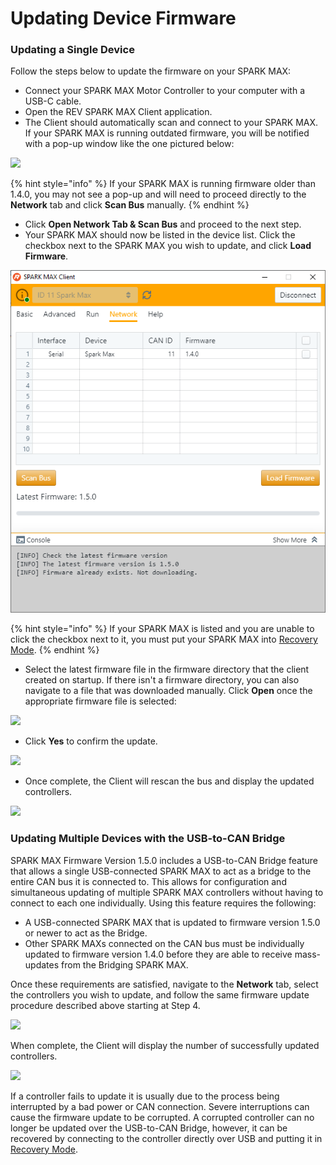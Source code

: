# Updating Device Firmware

### Updating a Single Device

Follow the steps below to update the firmware on your SPARK MAX:

* Connect your SPARK MAX Motor Controller to your computer with a USB-C cable.
* Open the REV SPARK MAX Client application.
* The Client should automatically scan and connect to your SPARK MAX. If your SPARK MAX is running outdated firmware, you will be notified with a pop-up window like the one pictured below:

![](https://cdn11.bigcommerce.com/s-t3eo8vwp22/product_images/uploaded_images/outdatedfirmware.png)

{% hint style="info" %}
If your SPARK MAX is running firmware older than 1.4.0, you may not see a pop-up and will need to proceed directly to the **Network** tab and click **Scan Bus** manually. 
{% endhint %}

* Click **Open Network Tab & Scan Bus** and proceed to the next step.
* Your SPARK MAX should now be listed in the device list. Click the checkbox next to the SPARK MAX you wish to update, and click **Load Firmware**.

![](../../.gitbook/assets/serial_bridge.png)

{% hint style="info" %}
If your SPARK MAX is listed and you are unable to click the checkbox next to it, you must put your SPARK MAX into [Recovery Mode](../../operating-modes-1/recovery-mode.md). 
{% endhint %}

* Select the latest firmware file in the firmware directory that the client created on startup. If there isn't a firmware directory, you can also navigate to a file that was downloaded manually. Click **Open** once the appropriate firmware file is selected:

![](https://cdn11.bigcommerce.com/s-t3eo8vwp22/product_images/uploaded_images/firmwareselect.png)

* Click **Yes** to confirm the update.

![](https://cdn11.bigcommerce.com/s-t3eo8vwp22/product_images/uploaded_images/clickyes.png)

* Once complete, the Client will rescan the bus and display the updated controllers.

![](https://cdn11.bigcommerce.com/s-t3eo8vwp22/product_images/uploaded_images/updatecomplete.png)

### Updating Multiple Devices with the USB-to-CAN Bridge

SPARK MAX Firmware Version 1.5.0 includes a USB-to-CAN Bridge feature that allows a single USB-connected SPARK MAX to act as a bridge to the entire CAN bus it is connected to. This allows for configuration and simultaneous updating of multiple SPARK MAX controllers without having to connect to each one individually. Using this feature requires the following:

* A USB-connected SPARK MAX that is updated to firmware version 1.5.0 or newer to act as the Bridge.
* Other SPARK MAXs connected on the CAN bus must be individually updated to firmware version 1.4.0 before they are able to receive mass-updates from the Bridging SPARK MAX.

Once these requirements are satisfied, navigate to the **Network** tab, select the controllers you wish to update, and follow the same firmware update procedure described above starting at Step 4.

![](https://cdn11.bigcommerce.com/s-t3eo8vwp22/product_images/uploaded_images/during-update.png)

When complete, the Client will display the number of successfully updated controllers.

![](https://cdn11.bigcommerce.com/s-t3eo8vwp22/product_images/uploaded_images/fw-confirmation.png)

If a controller fails to update it is usually due to the process being interrupted by a bad power or CAN connection. Severe interruptions can cause the firmware update to be corrupted. A corrupted controller can no longer be updated over the USB-to-CAN Bridge, however, it can be recovered by connecting to the controller directly over USB and putting it in [Recovery Mode](https://www.revrobotics.com/sparkmax-users-manual/#section-3-5).

